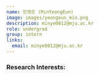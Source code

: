```yaml
---
name: 민영은 (MinYeongEun)
image: images/yeongeun_min.png
description: minye0812@mju.ac.kr
role: undergrad
group: intern
links:   
  email: minye0812@mju.ac.kr
---
```


### Research Interests:
